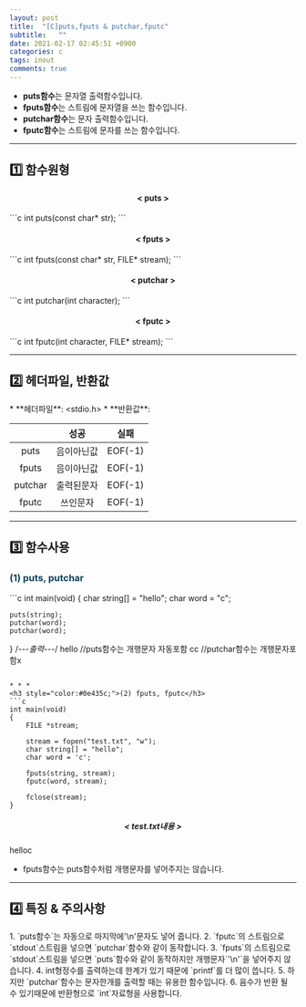 ```yaml
---
layout: post
title:  "[C]puts,fputs & putchar,fputc"
subtitle:   ""
date: 2021-02-17 02:45:51 +0900
categories: c
tags: inout
comments: true
---
```


* **puts함수**는 문자열 출력함수입니다.
* **fputs함수**는 스트림에 문자열을 쓰는 함수입니다.
* **putchar함수**는 문자 출력함수입니다.
* **fputc함수**는 스트림에 문자를 쓰는 함수입니다.

* * *
<h2>1️⃣ 함수원형</h2>
<h4 align="middle">&#60; puts &#62;</h4>
```c
int puts(const char* str);
```
<h4 align="middle">&#60; fputs &#62;</h4>
```c
int fputs(const char* str, FILE* stream);
```
<h4 align="middle">&#60; putchar &#62;</h4>
```c
int putchar(int character);
```
<h4 align="middle">&#60; fputc &#62;</h4>
```c
int fputc(int character, FILE* stream);
```

* * *
<h2>2️⃣ 헤더파일, 반환값</h2>
* **헤더파일**: &lt;stdio.h&gt;
* **반환값**:

  ||성공|실패|
  |:--:|:--:|:--:|
  |puts|음이아닌값|EOF(-1)|
  |fputs|음이아닌값|EOF(-1)|
  |putchar|출력된문자|EOF(-1)|
  |fputc|쓰인문자|EOF(-1)|
  
* * *
<h2>3️⃣ 함수사용</h2>
<h3 style="color:#0e435c;">(1) puts, putchar</h3>
```c
int main(void)
{
	char string[] = "hello";
    char word = "c";

    puts(string);
    putchar(word);
    putchar(word);
}
/*---출력---*/
hello     //puts함수는 개행문자 자동포함 
cc        //putchar함수는 개행문자포함x
```

* * *
<h3 style="color:#0e435c;">(2) fputs, fputc</h3>
```c
int main(void)
{
	FILE *stream;

	stream = fopen("test.txt", "w");
	char string[] = "hello";
    char word = 'c';

    fputs(string, stream);
	fputc(word, stream);

	fclose(stream);
}
```
<h5 align="middle">&lt; test.txt내용 &gt;</h5>
<kkr>
helloc
</kkr>

* fputs함수는 puts함수처럼 개행문자를 넣어주지는 않습니다.

* * *
<h2>4️⃣ 특징 &amp; 주의사항</h2>
1. `puts함수`는 자동으로 마지막에'\n'문자도 넣어 줍니다.
2. `fputc`의 스트림으로 `stdout`스트림을 넣으면 `putchar`함수와 같이 동작합니다.
3. `fputs`의 스트림으로 `stdout`스트림을 넣으면 `puts`함수와 같이 동작하지만 개행문자`'\n'`을 넣어주지 않습니다.
4. int형정수를 출력하는데 한계가 있기 때문에 `printf`를 더 많이 씁니다.
5. 하지만 `putchar`함수는 문자한개를 출력할 때는 유용한 함수입니다.
6. 음수가 반환 될 수 있기때문에 반환형으로 `int`자료형을 사용합니다.